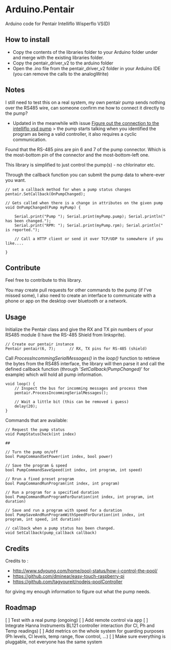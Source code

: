 # Arduino.Pentair
Arduino code for Pentair Intelliflo Wisperflo VS(D)

## How to install
* Copy the contents of the libraries folder to your Arduino folder under and merge with the existing libraries folder.
* Copy the pentair_driver_v2 to the arduino folder
* Open the .ino file from the pentair_driver_v2 folder in your Arduino IDE (you can remove the calls to the analogWrite)

## Notes

I still need to test this on a real system, 
my own pentair pump sends nothing over the RS485 wire, can someone confirm me how to connect it directly to the pump?
- Updated in the meanwhile with issue [Figure out the connection to the intelliflo vsd pump](https://github.com/Zuntara/Arduino.Pentair/issues/1) > the pump starts talking when you identified the program as being a valid controller, it also requires a cyclic communication.

Found that the RS-485 pins are pin 6 and 7 of the pump connector. 
Which is the most-bottom pin of the connector and the most-bottom-left one.

This library is simplified to just control the pump(s) - no chlorinator etc. 

Through the callback function you can submit the pump data to where-ever you want.

    // set a callback method for when a pump status changes
	pentair.SetCallback(OnPumpChanged);
    
    // Gets called when there is a change in attributes on the given pump
    void OnPumpChanged(Pump myPump) {
	   	
	    Serial.print("Pump "); Serial.print(myPump.pump); Serial.println(" has been changed.");
	    Serial.print("RPM: "); Serial.print(myPump.rpm); Serial.println(" is reported.");
	    
        // Call a HTTP client or send it over TCP/UDP to somewhere if you like....
        
    }

## Contribute

Feel free to contribute to this library.

You may create pull requests for other commands to the pump (if I've missed some), 
I also need to create an interface to communicate with a phone or app on the desktop over bluetooth or a network.

## Usage

Initialize the Pentair class and give the RX and TX pin numbers of your RS485 module (I have the RS-485 Shield from linksprite).

	// Create our pentair instance
	Pentair pentair(6, 7);		// RX, TX pins for RS-485 (shield)

Call *ProcessIncommingSerialMessages()*  in the *loop()* function to retrieve the bytes from the RS485 interface, 
the library will then parse it and call the defined callback function (through '*SetCallback(PumpChanged)*' for example)
which will hold all pump information.

	void loop() {
		// Inspect the bus for incomming messages and process them
		pentair.ProcessIncommingSerialMessages();

		// Wait a little bit (this can be removed i guess)
		delay(20);
	}

Commands that are available:

    // Request the pump status
    void PumpStatusCheck(int index) 
    
    ##
    
    // Turn the pump on/off
    bool PumpCommandSetPower(int index, bool power) 
    
    // Save the program & speed
    bool PumpCommandSaveSpeed(int index, int program, int speed)
    
    // Rrun a fixed preset program
    bool PumpCommandRunProgram(int index, int program)
    
    // Run a program for a specified duration
    bool PumpCommandRunProgramForDuration(int index, int program, int duration)
    
    // Save and run a program with speed for a duration
    bool PumpSaveAndRunProgramWithSpeedForDuration(int index, int  program, int speed, int duration) 
    
    // callback when a pump status has been changed.
    void SetCallback(pump_callback callback) 

## Credits

Credits to :

* http://www.sdyoung.com/home/pool-status/how-i-control-the-pool/
* https://github.com/dminear/easy-touch-raspberry-pi 
* https://github.com/tagyoureit/nodejs-poolController

for giving my enough information to figure out what the pump needs.

## Roadmap

[ ] Test with a real pump (ongoing)
[ ] Add remote control via app
[ ] Integrate Hanna Instruments BL121 controller interaction (for Cl, Ph and Temp readings)
[ ] Add metrics on the whole system for guarding purposes (Ph levels, Cl levels, temp range, flow control, ...)
[ ] Make sure everything is pluggable, not everyone has the same system
